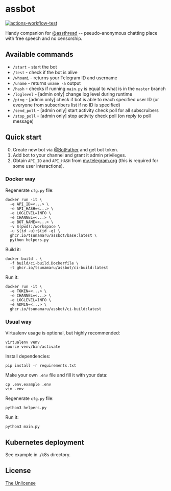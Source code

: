 # assbot
[![actions-workflow-test][actions-workflow-test-badge]][actions-workflow-test]

Handy companion for [@assthread](https://t.me/assthread) -- pseudo-anonymous chatting place with free speech and no censorship.

## Available commands
- `/start` - start the bot
- `/test` - check if the bot is alive
- `/whoami` - returns your Telegram ID and username
- `/uname` - returns `uname -a` output
- `/hash` - checks if running `main.py` is equal to what is in the `master` branch
- `/loglevel` - [admin only] change log level during runtime
- `/ping` - [admin only] check if bot is able to reach specified user ID (or everyone from subscribers list if no ID is specified)
- `/send_poll` - [admin only] start activity check poll for all subscruibers
- `/stop_poll` - [admin only] stop activity check poll (on reply to poll message)

## Quick start
0. Create new bot via [@BotFather](t.me/BotFather) and get bot token.
1. Add bot to your channel and grant it admin privileges.
2. Obtain `API_ID` and `API_HASH` from [my.telegram.org](my.telegram.org) (this is required for some user interactions).
### Docker way
Regenerate `cfg.py` file:
```
docker run -it \
  -e API_ID=<...> \
  -e API_HASH=<...> \
  -e LOGLEVEL=INFO \
  -e CHANNEL=<...> \
  -e BOT_NAME=<...> \
  -v $(pwd):/workspace \
  -u $(id -u):$(id -g) \
  ghcr.io/tsunamaru/assbot/base:latest \
  python helpers.py
```
Build it:
```
docker build . \
  -f build/ci-build.Dockerfile \
  -t ghcr.io/tsunamaru/assbot/ci-build:latest
```
Run it:
```
docker run -it \
  -e TOKEN=<...> \
  -e CHANNEL=<...> \
  -e LOGLEVEL=INFO \
  -e ADMIN=<...> \
  ghcr.io/tsunamaru/assbot/ci-build:latest
```
### Usual way
Virtualenv usage is optional, but highly recommended:
```
virtualenv venv
source venv/bin/activate
```
Install dependencies:
```
pip install -r requirements.txt
```
Make your own `.env` file and fill it with your data:
```
cp .env.example .env
vim .env
```
Regenerate `cfg.py` file:
```
python3 helpers.py
```
Run it:
```
python3 main.py
```

## Kubernetes deployment
See example in ./k8s directory.

## License
[The Unlicense](LICENSE)

<!-- badge links -->

[actions-workflow-test]: https://github.com/tsunamaru/assbot/actions?query=workflow%3ABuild%20and%20Deploy
[actions-workflow-test-badge]: https://img.shields.io/github/workflow/status/tsunamaru/assbot/Build%20and%20Deploy?label=CI&style=for-the-badge&logo=github